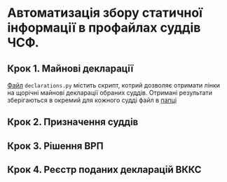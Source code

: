 # Автоматизація збору статичної інформації в профайлах суддів ЧСФ.

## Крок 1. Майнові декларації
[Файл](https://github.com/hp0404/CFJ/blob/master/declarations.py) `declarations.py` містить скрипт, котрий дозволяє отримати лінки на щорічні майнові декларації обраних суддів. 
Отримані результати зберігаються в окремий для кожного судді файл в [папці](https://github.com/hp0404/CFJ/tree/master/results) 

## Крок 2. Призначення суддів

## Крок 3. Рішення ВРП

## Крок 4. Реєстр поданих декларацій ВККС

